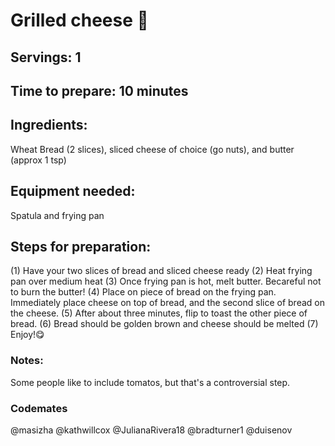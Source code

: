 # Grilled cheese 🧀

## Servings: 1

## Time to prepare: 10 minutes

## Ingredients:

Wheat Bread (2 slices), sliced cheese of choice (go nuts), and butter (approx 1 tsp)

## Equipment needed:

Spatula and frying pan


## Steps for preparation:

(1) Have your two slices of bread and sliced cheese ready (2) Heat frying pan over medium heat (3) Once frying pan is hot, melt butter. Becareful not to burn the butter! (4) Place on piece of bread on the frying pan. Immediately place cheese on top of bread, and the second slice of bread on the cheese. (5) After about three minutes, flip to toast the other piece of bread. (6) Bread should be golden brown and cheese should be melted (7) Enjoy!😋


### Notes:

Some people like to include tomatos, but that's a controversial step.



### Codemates #

@masizha
@kathwillcox
@JulianaRivera18
@bradturner1
@duisenov
